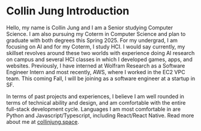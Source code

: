 # Collin Jung Introduction
Hello, my name is Collin Jung and I am a Senior studying Computer Science. I am also pursuing my Coterm in Computer Science and plan to graduate with both degrees this Spring 2025. For my undergrad, I am focusing on AI and for my Coterm, I study HCI. I would say currently, my skillset revolves around these two worlds with experience doing AI research on campus and several HCI classes in which I developed games, apps, and websites. Previously, I have interned at Wolfram Research as a Software Engineer Intern and most recently, AWS, where I worked in the EC2 VPC team. This coming Fall, I will be joining as a software engineer at a startup in SF. 

In terms of past projects and experiences, I believe I am well rounded in terms of technical ability and design, and am comfortable with the entire full-stack development cycle. Languages I am most comfortable in are Python and Javascript/Typescript, including React/React Native. Read more about me at [collinjung.space](https://collinjung.space).
